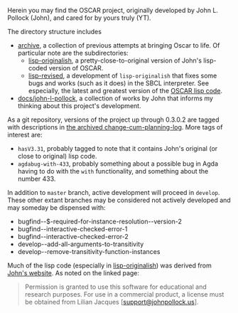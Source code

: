 Herein you may find the OSCAR project, originally developed by John L. Pollock (John), and cared for by yours truly (YT).

The directory structure includes

- [archive](archive), a collection of previous attempts at bringing Oscar to life. Of particular note are the subdirectories:
  - [lisp-originalish](archive/lisp-originalish), a pretty-close-to-original version of John's lisp-coded version of OSCAR.
  - [lisp-revised](archive/lisp-revised), a development of `lisp-originalish` that fixes some bugs and works (such as it does) in the SBCL interpreter. See especially, the latest and greatest version of the [OSCAR lisp code](archive/lisp-revised/monolithic-oscar.lisp).
- [docs/john-l-pollock](docs/john-l-pollock), a collection of works by John that informs my thinking about this project's development.

As a git repository, versions of the project up through 0.3.0.2 are tagged with descriptions in [the archived change-cum-planning-log](archive/docs/HISTORY-and-TODO). More tags of interest are:

- `hasV3.31`, probably tagged to note that it contains John's original (or close to original) lisp code.
- `agdabug-with-433`, probably something about a possible bug in Agda having to do with the `with` functionality, and something about the number 433.

In addition to `master` branch, active development will proceed in `develop`. These other extant branches may be considered not actively developed and may someday be dispensed with:

- bugfind--$-required-for-instance-resolution--version-2
- bugfind--interactive-checked-error-1
- bugfind--interactive-checked-error-2
- develop--add-all-arguments-to-transitivity
- develop--remove-transitivity-function-instances

Much of the lisp code (especially in [lisp-originalish](archive/lisp-originalish)) was derived from [John's website](http://johnpollock.us/ftp/OSCAR-web-page/oscar.html). As noted on the linked page:

> Permission is granted to use this software for educational and research purposes. For use in a commercial product, a license must be obtained from Lilian Jacques [support@johnpollock.us].
